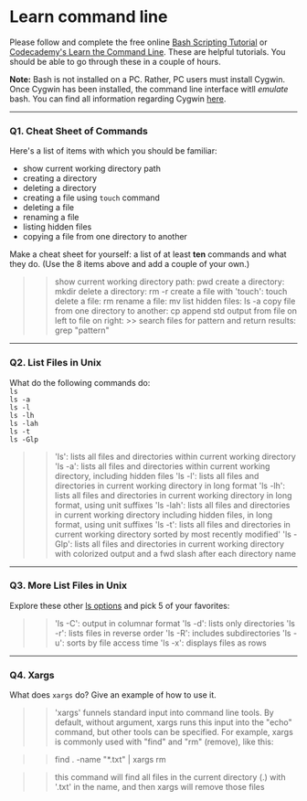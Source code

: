 # Learn command line

Please follow and complete the free online [Bash Scripting Tutorial](https://ryanstutorials.net/bash-scripting-tutorial/) or [Codecademy's Learn the Command Line](https://www.codecademy.com/learn/learn-the-command-line). These are helpful tutorials. You should be able to go through these in a couple of hours.

**Note:** Bash is not installed on a PC. Rather, PC users must install Cygwin. Once Cygwin has been installed, the command line interface witll _emulate_ bash. You can find all information regarding Cygwin [here](https://www.cygwin.com/).

---

### Q1.  Cheat Sheet of Commands  

Here's a list of items with which you should be familiar:  
* show current working directory path
* creating a directory
* deleting a directory
* creating a file using `touch` command
* deleting a file
* renaming a file
* listing hidden files
* copying a file from one directory to another

Make a cheat sheet for yourself: a list of at least **ten** commands and what they do.  (Use the 8 items above and add a couple of your own.)  

> > show current working directory path: pwd
> > create a directory: mkdir
> > delete a directory: rm -r
> > create a file with 'touch': touch <filename>
> > delete a file: rm <filename>
> > rename a file: mv <oldname> <newname>
> > list hidden files: ls -a
> > copy file from one directory to another: cp <filename> <directory/>
> > append std output from file on left to file on right: <filename> >> <filename>
> > search files for pattern and return results: grep "pattern" <filename>

---

### Q2.  List Files in Unix   

What do the following commands do:  
`ls`  
`ls -a`  
`ls -l`  
`ls -lh`  
`ls -lah`  
`ls -t`  
`ls -Glp`  

> > 'ls': lists all files and directories within current working directory
> > 'ls -a': lists all files and directories within current working directory, including hidden files
> > 'ls -l': lists all files and directories in current working directory in long format
> > 'ls -lh': lists all files and directories in current working directory in long format, using unit suffixes
> > 'ls -lah': lists all files and directories in current working directory including hidden files, in long format, using unit suffixes
> > 'ls -t': lists all files and directories in current working directory sorted by most recently modified'
> > 'ls -Glp': lists all files and directories in current working directory with colorized output and a fwd slash after each directory name  

---

### Q3.  More List Files in Unix  

Explore these other [ls options](http://www.techonthenet.com/unix/basic/ls.php) and pick 5 of your favorites:

> > 'ls -C': output in columnar format
> > 'ls -d': lists only directories
> > 'ls -r': lists files in reverse order
> > 'ls -R': includes subdirectories
> > 'ls -u': sorts by file access time
> > 'ls -x': displays files as rows

---

### Q4.  Xargs   

What does `xargs` do? Give an example of how to use it.

> > 'xargs' funnels standard input into command line tools. By default, without argument, xargs runs this input into the "echo" command, but other tools can be specified. For example, xargs is commonly used with "find" and "rm" (remove), like this:

> > find . -name "*.txt" | xargs rm

> > this command will find all files in the current directory (.) with '.txt' in the name, and then xargs will remove those files

 


